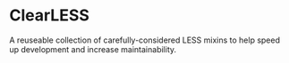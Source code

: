 ClearLESS
=========

A reuseable collection of carefully-considered LESS mixins to help speed up development and increase maintainability.

